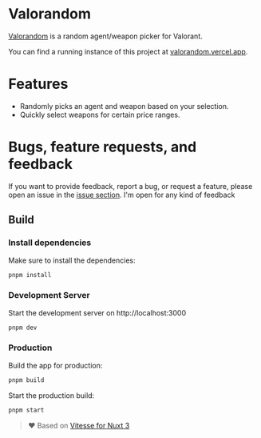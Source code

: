 # Valorandom

[Valorandom](https://valorandom.vercel.app) is a random agent/weapon picker for Valorant.

You can find a running instance of this project at [valorandom.vercel.app](https://valorandom.vercel.app).

# Features

- Randomly picks an agent and weapon based on your selection.
- Quickly select weapons for certain price ranges.

# Bugs, feature requests, and feedback

If you want to provide feedback, report a bug, or request a feature, please open an issue in
the [issue section](https://github.com/dajooo/valorandom/issues). I'm open for any kind of feedback

## Build

### Install dependencies

Make sure to install the dependencies:

```bash
pnpm install
```

### Development Server

Start the development server on http://localhost:3000

```bash
pnpm dev
```

### Production

Build the app for production:

```bash
pnpm build
```

Start the production build:

```bash
pnpm start
```

> ❤️‍ Based on [Vitesse for Nuxt 3](https://github.com/antfu/vitesse-nuxt3)
